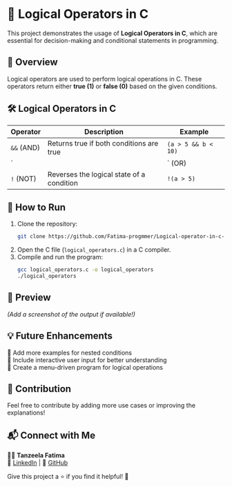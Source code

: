 

# 🔢 Logical Operators in C  

This project demonstrates the usage of **Logical Operators in C**, which are essential for decision-making and conditional statements in programming.  

## 🌟 Overview  
Logical operators are used to perform logical operations in C. These operators return either **true (1)** or **false (0)** based on the given conditions.  

## 🛠️ Logical Operators in C  
| Operator | Description | Example |  
|----------|------------|---------|  
| `&&` (AND) | Returns true if both conditions are true | `(a > 5 && b < 10)` |  
| `||` (OR) | Returns true if at least one condition is true | `(a > 5 || b < 10)` |  
| `!` (NOT) | Reverses the logical state of a condition | `!(a > 5)` |  

## 🚀 How to Run  
1. Clone the repository:  
   ```bash
   git clone https://github.com/Fatima-progmmer/Logical-operator-in-c-.git
   ```  
2. Open the C file (`logical_operators.c`) in a C compiler.  
3. Compile and run the program:  
   ```bash
   gcc logical_operators.c -o logical_operators
   ./logical_operators
   ```  

## 📸 Preview  
*(Add a screenshot of the output if available!)*  

## 💡 Future Enhancements  
🔹 Add more examples for nested conditions  
🔹 Include interactive user input for better understanding  
🔹 Create a menu-driven program for logical operations  

## 📌 Contribution  
Feel free to contribute by adding more use cases or improving the explanations!  

## 📬 Connect with Me  
👩‍💻 **Tanzeela Fatima**  
🔗 [LinkedIn](https://www.linkedin.com/in/tanzeela-fatima-47861b2b7/) | 🐙 [GitHub](https://github.com/Fatima-progmmer)  

Give this project a ⭐ if you find it helpful! 🚀  
